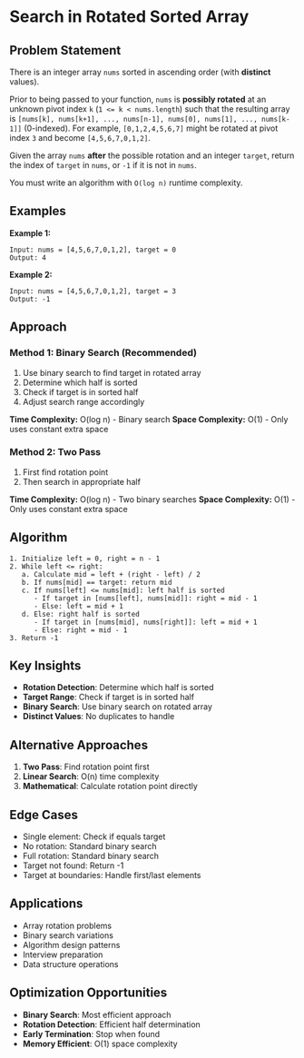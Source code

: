 # Search in Rotated Sorted Array

## Problem Statement

There is an integer array `nums` sorted in ascending order (with **distinct** values).

Prior to being passed to your function, `nums` is **possibly rotated** at an unknown pivot index `k` (`1 <= k < nums.length`) such that the resulting array is `[nums[k], nums[k+1], ..., nums[n-1], nums[0], nums[1], ..., nums[k-1]]` (0-indexed). For example, `[0,1,2,4,5,6,7]` might be rotated at pivot index `3` and become `[4,5,6,7,0,1,2]`.

Given the array `nums` **after** the possible rotation and an integer `target`, return the index of `target` in `nums`, or `-1` if it is not in `nums`.

You must write an algorithm with `O(log n)` runtime complexity.

## Examples

**Example 1:**
```
Input: nums = [4,5,6,7,0,1,2], target = 0
Output: 4
```

**Example 2:**
```
Input: nums = [4,5,6,7,0,1,2], target = 3
Output: -1
```

## Approach

### Method 1: Binary Search (Recommended)
1. Use binary search to find target in rotated array
2. Determine which half is sorted
3. Check if target is in sorted half
4. Adjust search range accordingly

**Time Complexity:** O(log n) - Binary search
**Space Complexity:** O(1) - Only uses constant extra space

### Method 2: Two Pass
1. First find rotation point
2. Then search in appropriate half

**Time Complexity:** O(log n) - Two binary searches
**Space Complexity:** O(1) - Only uses constant extra space

## Algorithm

```
1. Initialize left = 0, right = n - 1
2. While left <= right:
   a. Calculate mid = left + (right - left) / 2
   b. If nums[mid] == target: return mid
   c. If nums[left] <= nums[mid]: left half is sorted
      - If target in [nums[left], nums[mid]]: right = mid - 1
      - Else: left = mid + 1
   d. Else: right half is sorted
      - If target in [nums[mid], nums[right]]: left = mid + 1
      - Else: right = mid - 1
3. Return -1
```

## Key Insights

- **Rotation Detection**: Determine which half is sorted
- **Target Range**: Check if target is in sorted half
- **Binary Search**: Use binary search on rotated array
- **Distinct Values**: No duplicates to handle

## Alternative Approaches

1. **Two Pass**: Find rotation point first
2. **Linear Search**: O(n) time complexity
3. **Mathematical**: Calculate rotation point directly

## Edge Cases

- Single element: Check if equals target
- No rotation: Standard binary search
- Full rotation: Standard binary search
- Target not found: Return -1
- Target at boundaries: Handle first/last elements

## Applications

- Array rotation problems
- Binary search variations
- Algorithm design patterns
- Interview preparation
- Data structure operations

## Optimization Opportunities

- **Binary Search**: Most efficient approach
- **Rotation Detection**: Efficient half determination
- **Early Termination**: Stop when found
- **Memory Efficient**: O(1) space complexity
